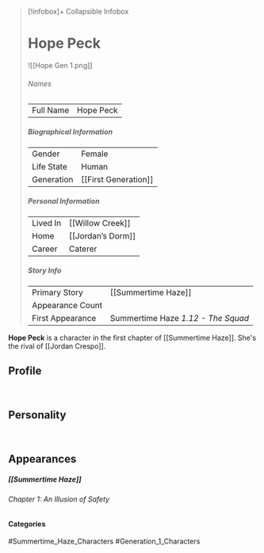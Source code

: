 > [!infobox]+ Collapsible Infobox
> # Hope Peck
> ![[Hope Gen 1.png]] 
> ###### Names 
> |  |  | 
> | ---- | ---- | 
> | Full Name | Hope Peck | 
>
> ##### Biographical Information
> |  |  | 
> | ---- | ---- | 
> | Gender | Female | 
> | Life State | Human |
> | Generation | [[First Generation]] |
> 
> ##### Personal Information
> |  |  | 
> | ---- | ---- | 
> | Lived In |[[Willow Creek]]| 
> | Home |[[Jordan’s Dorm]]| 
> | Career | Caterer | 
> 
> ##### Story Info
> |  |  | 
> | ---- | ---- | 
> | Primary Story | [[Summertime Haze]] | 
> | Appearance Count |  | 
> | First Appearance | Summertime Haze *1.12 - The Squad*

**Hope Peck** is a character in the first chapter of [[Summertime Haze]]. She's the rival of [[Jordan Crespo]].

## Profile

<br style="clear:both; margin: 0; padding: 0" />

## Personality

<br style="clear:both; margin: 0; padding: 0" />

## Appearances
##### [[Summertime Haze]]
###### Chapter 1: An Illusion of Safety

#### Categories
#Summertime_Haze_Characters #Generation_1_Characters